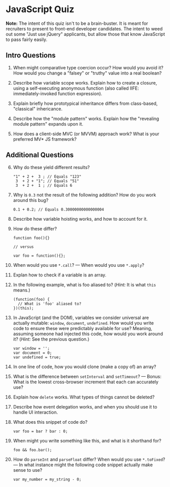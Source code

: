 # JavaScript Quiz

**Note:** The intent of this quiz isn't to be a brain-buster. It is meant for recruiters to present to front-end developer candidates. The intent to weed out some "Just use jQuery" applicants, but allow those that know JavaScript to pass fairly easily.

## Intro Questions

01. When might comparative type coercion occur? How would you avoid it? How would you change a "falsey" or "truthy" value into a real boolean?

02. Describe how variable scope works. Explain how to create a closure, using a self-executing anonymous function (also called IIFE: immediately-invoked function expression).

03. Explain briefly how prototypical inheritance differs from class-based, "classical" inhericance.

04. Describe how the "module pattern" works. Explain how the "revealing module pattern" expands upon it.

05. How does a client-side MVC (or MVVM) approach work? What is your preferred MV* JS framework?

## Additional Questions

06. Why do these yield different results?

        "1" + 2 +  3 ; // Equals "123"
         3  + 2 + "1"; // Equals "51"
         3  + 2 +  1 ; // Equals 6

07. Why is `0.3` not the result of the following addition? How do you work around this bug?

        0.1 + 0.2; // Equals 0.30000000000000004

08. Describe how variable hoisting works, and how to account for it.

09. How do these differ?

        function foo(){}

        // versus

        var foo = function(){};

10. When would you use `*.call`? &mdash; When would you use `*.apply`?

11. Explan how to check if a variable is an array.

12. In the following example, what is foo aliased to? (*Hint:* It is what `this` means.)

        (function(foo) {
          // What is 'foo' aliased to?
        })(this);

13. In JavaScript (and the DOM), variables we consider universal are actually mutable: `window`, `document`, `undefined`. How would you write code to ensure these were predictably available for use? Meaning, assuming someone had injected this code, how would you work around it? (*Hint:* See the previous question.)

        var window = '';
        var document = 0;
        var undefined = true;

14. In one line of code, how you would clone (make a copy of) an array?

15. What is the difference between `setInterval` and `setTimeout`? &mdash; Bonus: What is the lowest cross-browser increment that each can accurately use?

16. Explain how `delete` works. What types of things cannot be deleted?

17. Describe how event delegation works, and when you should use it to handle UI interaction.

18. What does this snippet of code do?

        var foo = bar ? bar : 0;

19. When might you write something like this, and what is it shorthand for?

        foo && foo.bar();

20. How do `parseInt` and `parseFloat` differ? When would you use `*.toFixed`? &mdash; In what instance might the following code snippet actually make sense to use?

        var my_number = my_string - 0;